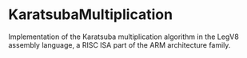 # KaratsubaMultiplication
Implementation of the Karatsuba multiplication algorithm in the LegV8 assembly language, a RISC ISA part of the ARM architecture family.
